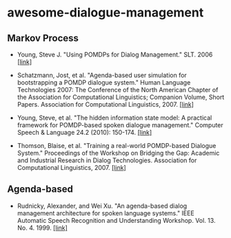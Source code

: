 # awesome-dialogue-management


## Markov Process
- Young, Steve J. "Using POMDPs for Dialog Management." SLT. 2006 [[link]](http://ssli.ee.washington.edu/courses/ee517sp07/papers/young-slt06.pdf)

- Schatzmann, Jost, et al. "Agenda-based user simulation for bootstrapping a POMDP dialogue system." Human Language Technologies 2007: The Conference of the North American Chapter of the Association for Computational Linguistics; Companion Volume, Short Papers. Association for Computational Linguistics, 2007. [[link]](http://dl.acm.org/citation.cfm?id=1614146)

- Young, Steve, et al. "The hidden information state model: A practical framework for POMDP-based spoken dialogue management." Computer Speech & Language 24.2 (2010): 150-174. [[link]](http://www.sciencedirect.com/science/article/pii/S0885230809000230)

- Thomson, Blaise, et al. "Training a real-world POMDP-based Dialogue System." Proceedings of the Workshop on Bridging the Gap: Academic and Industrial Research in Dialog Technologies. Association for Computational Linguistics, 2007. [[link]](http://dl.acm.org/citation.cfm?id=1556330)


## Agenda-based
- Rudnicky, Alexander, and Wei Xu. "An agenda-based dialog management architecture for spoken language systems." IEEE Automatic Speech Recognition and Understanding Workshop. Vol. 13. No. 4. 1999. [[link]](http://www.cs.cmu.edu/~xw/asru99-agenda.pdf)

